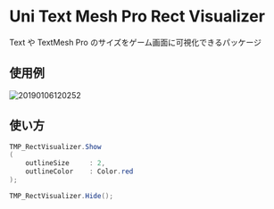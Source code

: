 # Uni Text Mesh Pro Rect Visualizer

Text や TextMesh Pro のサイズをゲーム画面に可視化できるパッケージ

## 使用例

![20190106120252](https://user-images.githubusercontent.com/6134875/79988512-b3fa6780-84e9-11ea-8f71-fbe374307db0.png)

## 使い方

```cs
TMP_RectVisualizer.Show
( 
    outlineSize     : 2, 
    outlineColor    : Color.red 
);

TMP_RectVisualizer.Hide();
```
